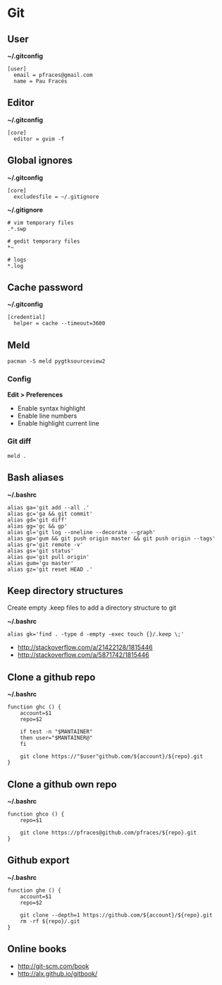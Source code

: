 Git
===

User
----

**~/.gitconfig**

    [user]
      email = pfraces@gmail.com
      name = Pau Fracés

Editor
------

**~/.gitconfig**

    [core]
      editor = gvim -f

Global ignores
--------------

**~/.gitconfig**

    [core]
      excludesfile = ~/.gitignore

**~/.gitignore**

    # vim temporary files
    .*.swp
    
    # gedit temporary files
    *~
    
    # logs
    *.log

Cache password
--------------

**~/.gitconfig**

    [credential]
      helper = cache --timeout=3600

Meld
----

    pacman -S meld pygtksourceview2

### Config

**Edit > Preferences**

*   Enable syntax highlight
*   Enable line numbers
*   Enable highlight current line

### Git diff

    meld .

Bash aliases
------------

**~/.bashrc**

```
alias ga='git add --all .'
alias gc='ga && git commit'
alias gd='git diff'
alias gg='gc && gp'
alias gl='git log --oneline --decorate --graph'
alias gp='gum && git push origin master && git push origin --tags'
alias gr='git remote -v'
alias gs='git status'
alias gu='git pull origin'
alias gum='gu master'
alias gz='git reset HEAD .'
```

Keep directory structures
-------------------------

Create empty .keep files to add a directory structure to git

**~/.bashrc**

    alias gk='find . -type d -empty -exec touch {}/.keep \;'

*   http://stackoverflow.com/a/21422128/1815446
*   http://stackoverflow.com/a/5871742/1815446

Clone a github repo
-------------------

**~/.bashrc**

```
function ghc () {
    account=$1
    repo=$2

    if test -n "$MANTAINER"
    then user="$MANTAINER@"
    fi

    git clone https://"$user"github.com/${account}/${repo}.git
}
```

Clone a github own repo
-----------------------

**~/.bashrc**

```
function ghco () {
    repo=$1

    git clone https://pfraces@github.com/pfraces/${repo}.git
}
```

Github export
-------------

**~/.bashrc**

```
function ghe () {
    account=$1
    repo=$2

    git clone --depth=1 https://github.com/${account}/${repo}.git
    rm -rf ${repo}/.git
}
```

Online books
------------

*   http://git-scm.com/book
*   http://alx.github.io/gitbook/
